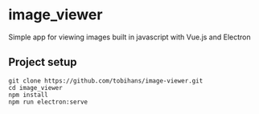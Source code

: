 # image_viewer
Simple app for viewing images built in javascript with Vue.js and Electron

## Project setup
```
git clone https://github.com/tobihans/image-viewer.git
cd image_viewer
npm install
npm run electron:serve

```
